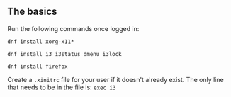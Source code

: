## The basics

Run the following commands once logged in:

`dnf install xorg-x11*`

`dnf install i3 i3status dmenu i3lock`

`dnf install firefox`

Create a `.xinitrc` file for your user if it doesn't already exist.
The only line that needs to be in the file is: `exec i3`



